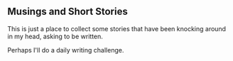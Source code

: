 ## Musings and Short Stories

This is just a place to collect some stories that have been knocking around in my head, asking to be written.

Perhaps I'll do a daily writing challenge.
